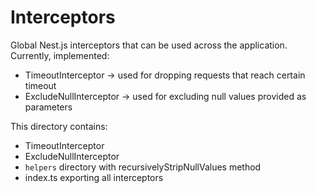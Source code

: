 # Interceptors

Global Nest.js interceptors that can be used across the application. Currently, implemented:

- TimeoutInterceptor -> used for dropping requests that reach certain timeout
- ExcludeNullInterceptor -> used for excluding null values provided as parameters

This directory contains:

- TimeoutInterceptor
- ExcludeNullInterceptor
- `helpers` directory with recursivelyStripNullValues method
- index.ts exporting all interceptors

